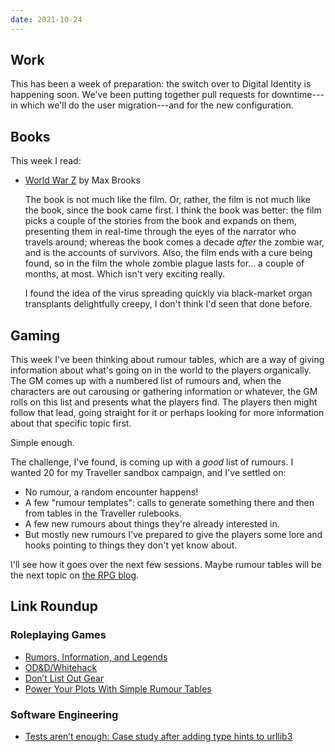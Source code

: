 ```yaml
---
date: 2021-10-24
---
```


## Work

This has been a week of preparation: the switch over to Digital
Identity is happening soon.  We've been putting together pull requests
for downtime---in which we'll do the user migration---and for the new
configuration.


## Books

This week I read:

- [World War Z][] by Max Brooks

  The book is not much like the film.  Or, rather, the film is not
  much like the book, since the book came first.  I think the book was
  better: the film picks a couple of the stories from the book and
  expands on them, presenting them in real-time through the eyes of
  the narrator who travels around; whereas the book comes a decade
  *after* the zombie war, and is the accounts of survivors.  Also, the
  film ends with a cure being found, so in the film the whole zombie
  plague lasts for... a couple of months, at most.  Which isn't very
  exciting really.

  I found the idea of <span class="spoiler">the virus spreading
  quickly via black-market organ transplants</span> delightfully
  creepy, I don't think I'd seen that done before.

[World War Z]: https://en.wikipedia.org/wiki/World_War_Z


## Gaming

This week I've been thinking about rumour tables, which are a way of
giving information about what's going on in the world to the players
organically.  The GM comes up with a numbered list of rumours and,
when the characters are out carousing or gathering information or
whatever, the GM rolls on this list and presents what the players
find.  The players then might follow that lead, going straight for it
or perhaps looking for more information about that specific topic
first.

Simple enough.

The challenge, I've found, is coming up with a *good* list of rumours.
I wanted 20 for my Traveller sandbox campaign, and I've settled on:

- No rumour, a random encounter happens!
- A few "rumour templates": calls to generate something there and then
  from tables in the Traveller rulebooks.
- A few new rumours about things they're already interested in.
- But mostly new rumours I've prepared to give the players some lore
  and hooks pointing to things they don't yet know about.

I'll see how it goes over the next few sessions.  Maybe rumour tables
will be the next topic on [the RPG blog][].

[the RPG blog]: https://www.lookwhattheshoggothdraggedin.com/


## Link Roundup

### Roleplaying Games

- [Rumors, Information, and Legends](https://deltasdnd.blogspot.com/2021/04/rumors-information-and-legends.html)
- [OD&D/Whitehack](https://the-last-redoubt.blogspot.com/2021/05/od.html)
- [Don’t List Out Gear](https://www.prismaticwasteland.com/blog/dont-list-out-gear)
- [Power Your Plots With Simple Rumour Tables](https://www.roleplayingtips.com/adventure-building-campaigns/power-your-plots-with-simple-rumour-tables/)

### Software Engineering

- [Tests aren’t enough: Case study after adding type hints to urllib3](https://sethmlarson.dev/blog/2021-10-18/tests-arent-enough-case-study-after-adding-types-to-urllib3)
